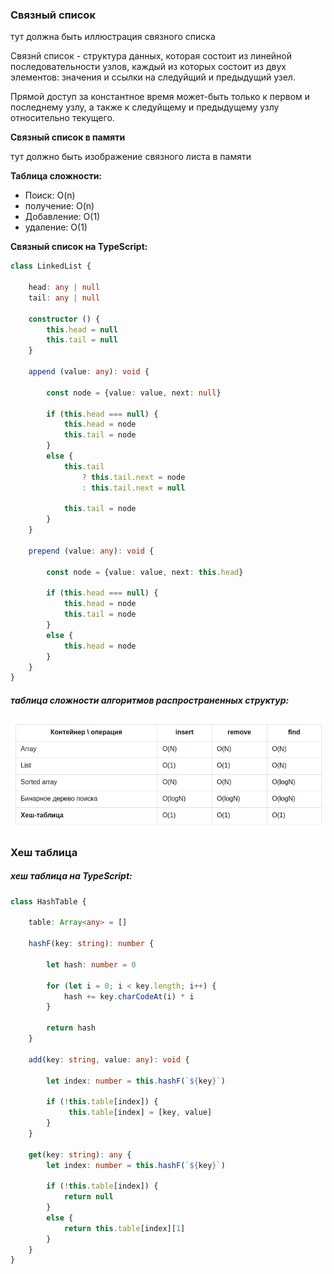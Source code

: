 ### Связный список

тут должна быть иллюстрация связного списка

Связнй список - структура данных, которая состоит из линейной последовательности узлов, каждый из которых состоит из двух элементов: значения и ссылки на следуйщий и предыдущий узел. 

Прямой доступ за константное время может-быть только к первом и последнему узлу, а также к следуйщему и предыдущему узлу относительно текущего. 

__Связный список в памяти__

тут должно быть изображение связного листа в памяти

__Таблица сложности:__  
- Поиск:      O(n)
- получение:  O(n)
- Добавление: O(1)
- удаление:   O(1)

__Связный список на TypeScript:__  
```ts
class LinkedList {

    head: any | null
    tail: any | null 

    constructor () {
        this.head = null
        this.tail = null
    }

    append (value: any): void {

        const node = {value: value, next: null}

        if (this.head === null) {
            this.head = node
            this.tail = node
        }
        else {
            this.tail 
                ? this.tail.next = node 
                : this.tail.next = null 

            this.tail = node
        }
    }

    prepend (value: any): void {

        const node = {value: value, next: this.head}

        if (this.head === null) {
            this.head = node
            this.tail = node    
        }
        else {
            this.head = node    
        }
    }
}
```


##### таблица сложности алгоритмов распространенных структур:

<img src="/assets/structs.png">

### Хеш таблица  

##### хеш таблица на TypeScript:  

```ts
class HashTable {

    table: Array<any> = []

    hashF(key: string): number {

        let hash: number = 0

        for (let i = 0; i < key.length; i++) {
            hash += key.charCodeAt(i) * i 
        }

        return hash
    }

    add(key: string, value: any): void {

        let index: number = this.hashF(`${key}`)

        if (!this.table[index]) {
             this.table[index] = [key, value]
        }
    }

    get(key: string): any {
        let index: number = this.hashF(`${key}`)

        if (!this.table[index]) {
            return null
        }
        else {
            return this.table[index][1]
        }
    }
}
```
